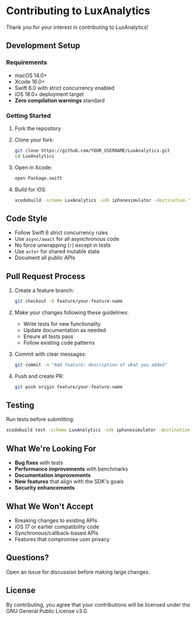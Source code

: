 # Contributing to LuxAnalytics

Thank you for your interest in contributing to LuxAnalytics! 

## Development Setup

### Requirements
- macOS 14.0+
- Xcode 16.0+
- Swift 6.0 with strict concurrency enabled
- iOS 18.0+ deployment target
- **Zero compilation warnings** standard

### Getting Started

1. Fork the repository
2. Clone your fork:
   ```bash
   git clone https://github.com/YOUR_USERNAME/LuxAnalytics.git
   cd LuxAnalytics
   ```

3. Open in Xcode:
   ```bash
   open Package.swift
   ```

4. Build for iOS:
   ```bash
   xcodebuild -scheme LuxAnalytics -sdk iphonesimulator -destination 'platform=iOS Simulator,name=iPhone 16' build
   ```

## Code Style

- Follow Swift 6 strict concurrency rules
- Use `async/await` for all asynchronous code
- No force unwrapping (`!`) except in tests
- Use `actor` for shared mutable state
- Document all public APIs

## Pull Request Process

1. Create a feature branch:
   ```bash
   git checkout -b feature/your-feature-name
   ```

2. Make your changes following these guidelines:
   - Write tests for new functionality
   - Update documentation as needed
   - Ensure all tests pass
   - Follow existing code patterns

3. Commit with clear messages:
   ```bash
   git commit -m "Add feature: description of what you added"
   ```

4. Push and create PR:
   ```bash
   git push origin feature/your-feature-name
   ```

## Testing

Run tests before submitting:
```bash
xcodebuild test -scheme LuxAnalytics -sdk iphonesimulator -destination 'platform=iOS Simulator,name=iPhone 16'
```

## What We're Looking For

- **Bug fixes** with tests
- **Performance improvements** with benchmarks
- **Documentation improvements**
- **New features** that align with the SDK's goals
- **Security enhancements**

## What We Won't Accept

- Breaking changes to existing APIs
- iOS 17 or earlier compatibility code
- Synchronous/callback-based APIs
- Features that compromise user privacy

## Questions?

Open an issue for discussion before making large changes.

## License

By contributing, you agree that your contributions will be licensed under the GNU General Public License v3.0.
